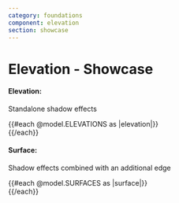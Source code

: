 ```yaml
---
category: foundations
component: elevation
section: showcase
---
```


<h1>Elevation - Showcase</h1>

<section data-test-percy data-section="showcase">
  
  <h4 class="dummy-h4">Elevation:</h4>
  <p class="dummy-paragraph">Standalone shadow effects</p>
  <div class="dummy-elevation-sample">
    {{#each @model.ELEVATIONS as |elevation|}}
      <div class="hds-elevation-{{elevation}}">
        <DummyPlaceholder @text={{elevation}} @width="100" @height="100" @background="transparent" />
      </div>
    {{/each}}
  </div>
  <h4 class="dummy-h4">Surface:</h4>
  <p class="dummy-paragraph">Shadow effects combined with an additional edge</p>
  <div class="dummy-elevation-sample">
    {{#each @model.SURFACES as |surface|}}
      <div class="hds-surface-{{surface}}">
        <DummyPlaceholder @text={{surface}} @width="100" @height="100" @background="transparent" />
      </div>
    {{/each}}
  </div>
</section>
